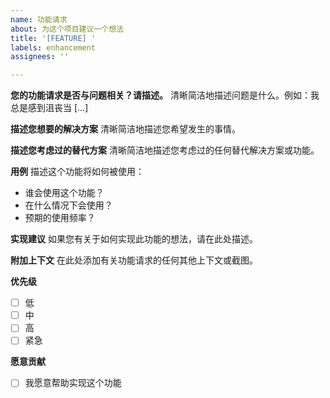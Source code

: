 ```yaml
---
name: 功能请求
about: 为这个项目建议一个想法
title: '[FEATURE] '
labels: enhancement
assignees: ''

---
```


**您的功能请求是否与问题相关？请描述。**
清晰简洁地描述问题是什么。例如：我总是感到沮丧当 [...]

**描述您想要的解决方案**
清晰简洁地描述您希望发生的事情。

**描述您考虑过的替代方案**
清晰简洁地描述您考虑过的任何替代解决方案或功能。

**用例**
描述这个功能将如何被使用：
- 谁会使用这个功能？
- 在什么情况下会使用？
- 预期的使用频率？

**实现建议**
如果您有关于如何实现此功能的想法，请在此处描述。

**附加上下文**
在此处添加有关功能请求的任何其他上下文或截图。

**优先级**
- [ ] 低
- [ ] 中
- [ ] 高
- [ ] 紧急

**愿意贡献**
- [ ] 我愿意帮助实现这个功能